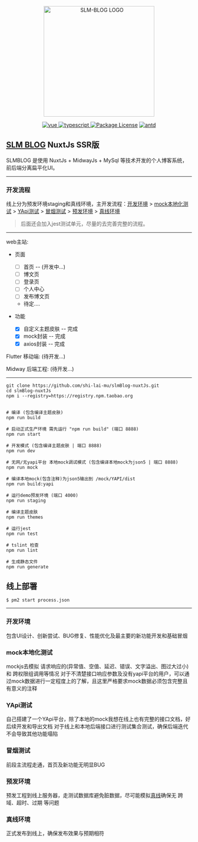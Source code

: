 <div align="center">
  <img width="300"src="https://slmblog.com/git_slmblog_logo_mini.png" alt="SLM-BLOG LOGO"/>

  <p align="center">
    <a href="https://github.com/vuejs/vue">
      <img src="https://img.shields.io/badge/vue-2.6.12-brightgreen" alt="vue">
    </a>
    <a href="https://github.com/Microsoft/TypeScript">
      <img src="https://img.shields.io/badge/typescript-4.0.3-brightgreen" alt="typescript">
    </a>
    <a href="https://www.npmjs.com/~nestjscore"><img src="https://img.shields.io/npm/l/@nestjs/core.svg" alt="Package License" /></a>
    <a href="https://github.com/vueComponent/ant-design-vue">
      <img src="https://img.shields.io/badge/antdUI-1.6.5-lightgrey" alt="antd">
    </a>
  </p>
</div>


## [SLM BLOG](https://slmblog.com) NuxtJs SSR版
SLMBLOG 是使用 NuxtJs + MidwayJs + MySql 等技术开发的个人博客系统，前后端分离扁平化UI。

---
### 开发流程
线上分为预发环境staging和真线环境，主开发流程：[开发环境](#开发环境) > [mock本地化测试](#mock本地化测试) > [YApi测试](#YApi测试) > [冒烟测试](#冒烟测试) > [预发环境](#预发环境) > [真线环境](#预发环境)
> 后面还会加入jest测试单元，尽量的去完善完整的流程。


---

web主站:

 - 页面
    - [ ] 首页 -- (开发中...)
    - [ ] 博文页
    - [ ] 登录页
    - [ ] 个人中心
    - [ ] 发布博文页
    - 待定....

 - 功能
    - [x] 自定义主题皮肤 -- 完成
    - [x] mock封装 -- 完成
    - [x] axios封装 -- 完成

Flutter 移动端: (待开发...)

Midway 后端工程: (待开发...)

---

```shell
git clone https://github.com/shi-lai-mu/slmBlog-nuxtJs.git
cd slmBlog-nuxtJs
npm i --registry=https://registry.npm.taobao.org


# 编译 (包含编译主题皮肤)
npm run build

# 启动正式生产环境 需先运行 "npm run build" (端口 8888)
npm run start

# 开发模式 (包含编译主题皮肤 | 端口 8888)
npm run dev

# 无网/无yapi平台 本地mock调试模式 (包含编译本地mock为json5 | 端口 8888)
npm run mock

# 编译本地mock(包含注释)为json5输出到 /mock/YAPI/dist
npm run build:yapi

# 运行demo预发环境 (端口 4000)
npm run staging

# 编译主题皮肤
npm run themes

# 运行jest
npm run test

# tslint 检查
npm run lint

# 生成静态文件
npm run generate
```

## 线上部署
```
$ pm2 start process.json
```

---
### 开发环境
包含UI设计、创新尝试、BUG修复、性能优化及最主要的新功能开发和基础冒烟

### mock本地化测试
mockjs去模拟 请求响应的(异常值、空值、延迟、错误、文字溢出、图过大过小) 和 跨权限组调用等情况
对于不清楚接口响应参数及没有yapi平台的用户，可以通过mock数据进行一定程度上的了解，且这里严格要求mock数据必须包含完整且有意义的注释

### YApi测试
自己搭建了一个YApi平台，除了本地的mock我想在线上也有完整的接口文档，好后续开发和导出文档
对于线上和本地后端接口进行测试集合测试，确保后端迭代不会导致其他功能塌陷

### 冒烟测试
前段主流程走通，首页及新功能无明显BUG

### 预发环境
预发工程到线上服务器，走测试数据库避免脏数据，尽可能模拟[真线](#真线环境)确保无 跨域、超时、过期 等问题

### 真线环境
正式发布到线上，确保发布效果与预期相符
